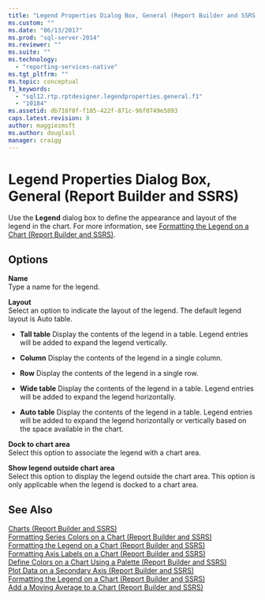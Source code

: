 ```yaml
---
title: "Legend Properties Dialog Box, General (Report Builder and SSRS) | Microsoft Docs"
ms.custom: ""
ms.date: "06/13/2017"
ms.prod: "sql-server-2014"
ms.reviewer: ""
ms.suite: ""
ms.technology: 
  - "reporting-services-native"
ms.tgt_pltfrm: ""
ms.topic: conceptual
f1_keywords: 
  - "sql12.rtp.rptdesigner.legendproperties.general.f1"
  - "10184"
ms.assetid: db718f8f-f185-422f-871c-96f0749e5893
caps.latest.revision: 8
author: maggiesmsft
ms.author: douglasl
manager: craigg
---
```

# Legend Properties Dialog Box, General (Report Builder and SSRS)
  Use the **Legend** dialog box to define the appearance and layout of the legend in the chart. For more information, see [Formatting the Legend on a Chart &#40;Report Builder and SSRS&#41;](report-design/chart-legend-formatting-report-builder.md).  
  
## Options  
 **Name**  
 Type a name for the legend.  
  
 **Layout**  
 Select an option to indicate the layout of the legend. The default legend layout is Auto table.  
  
-   **Tall table** Display the contents of the legend in a table. Legend entries will be added to expand the legend vertically.  
  
-   **Column** Display the contents of the legend in a single column.  
  
-   **Row** Display the contents of the legend in a single row.  
  
-   **Wide table** Display the contents of the legend in a table. Legend entries will be added to expand the legend horizontally.  
  
-   **Auto table** Display the contents of the legend in a table. Legend entries will be added to expand the legend horizontally or vertically based on the space available in the chart.  
  
 **Dock to chart area**  
 Select this option to associate the legend with a chart area.  
  
 **Show legend outside chart area**  
 Select this option to display the legend outside the chart area. This option is only applicable when the legend is docked to a chart area.  
  
## See Also  
 [Charts &#40;Report Builder and SSRS&#41;](report-design/charts-report-builder-and-ssrs.md)   
 [Formatting Series Colors on a Chart &#40;Report Builder and SSRS&#41;](report-design/formatting-series-colors-on-a-chart-report-builder-and-ssrs.md)   
 [Formatting the Legend on a Chart &#40;Report Builder and SSRS&#41;](report-design/chart-legend-formatting-report-builder.md)   
 [Formatting Axis Labels on a Chart &#40;Report Builder and SSRS&#41;](report-design/formatting-axis-labels-on-a-chart-report-builder-and-ssrs.md)   
 [Define Colors on a Chart Using a Palette &#40;Report Builder and SSRS&#41;](report-design/define-colors-on-a-chart-using-a-palette-report-builder-and-ssrs.md)   
 [Plot Data on a Secondary Axis &#40;Report Builder and SSRS&#41;](report-design/plot-data-on-a-secondary-axis-report-builder-and-ssrs.md)   
 [Formatting the Legend on a Chart &#40;Report Builder and SSRS&#41;](report-design/chart-legend-formatting-report-builder.md)   
 [Add a Moving Average to a Chart &#40;Report Builder and SSRS&#41;](report-design/add-a-moving-average-to-a-chart-report-builder-and-ssrs.md)  
  
  

